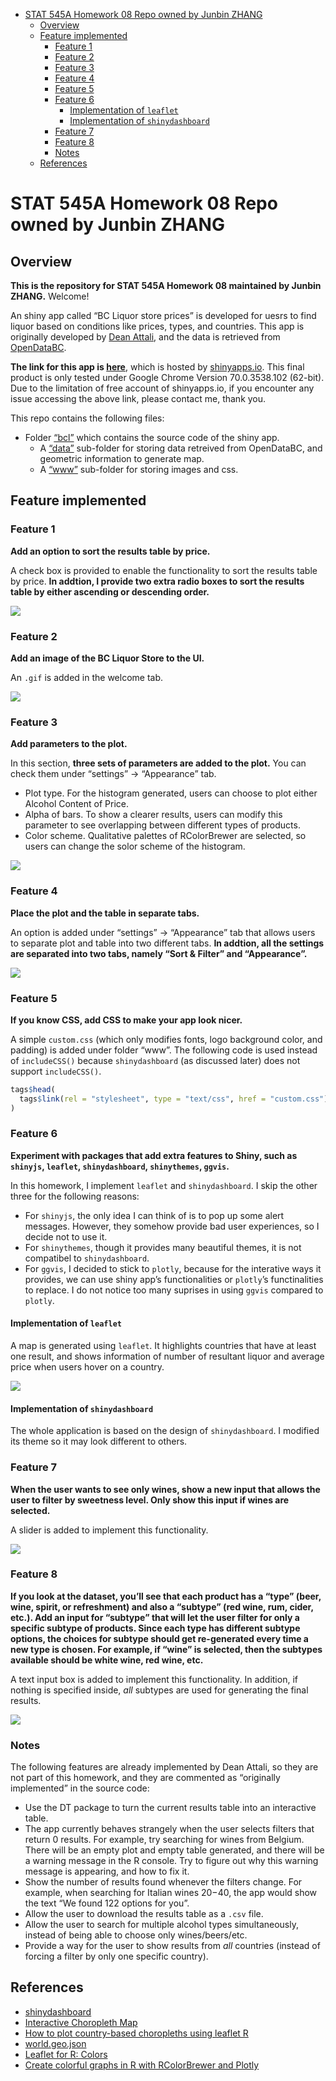 -   [STAT 545A Homework 08 Repo owned by Junbin
    ZHANG](#stat-545a-homework-08-repo-owned-by-junbin-zhang)
    -   [Overview](#overview)
    -   [Feature implemented](#feature-implemented)
        -   [Feature 1](#feature-1)
        -   [Feature 2](#feature-2)
        -   [Feature 3](#feature-3)
        -   [Feature 4](#feature-4)
        -   [Feature 5](#feature-5)
        -   [Feature 6](#feature-6)
            -   [Implementation of
                `leaflet`](#implementation-of-leaflet)
            -   [Implementation of
                `shinydashboard`](#implementation-of-shinydashboard)
        -   [Feature 7](#feature-7)
        -   [Feature 8](#feature-8)
        -   [Notes](#notes)
    -   [References](#references)

STAT 545A Homework 08 Repo owned by Junbin ZHANG
================================================

Overview
--------

**This is the repository for STAT 545A Homework 08 maintained by Junbin
ZHANG.** Welcome!

An shiny app called “BC Liquor store prices” is developed for uesrs to
find liquor based on conditions like prices, types, and countries. This
app is originally developed by [Dean
Attali](https://github.com/daattali/shiny-server/tree/master/bcl), and
the data is retrieved from
[OpenDataBC](https://www.opendatabc.ca/dataset/bc-liquor-store-product-price-list-current-prices).

**The link for this app is
[here](https://junbinzhang.shinyapps.io/junbinzhang-bcl/)**, which is
hosted by [shinyapps.io](http://www.shinyapps.io/). This final product
is only tested under Google Chrome Version 70.0.3538.102 (62-bit). Due
to the limitation of free account of shinyapps.io, if you encounter any
issue accessing the above link, please contact me, thank you.

This repo contains the following files:

-   Folder [“bcl”](./bcl/) which contains the source code of the shiny
    app.
    -   A [“data”](./bcl/data/) sub-folder for storing data retreived
        from OpenDataBC, and geometric information to generate map.
    -   A [“www”](./bcl/www/) sub-folder for storing images and css.

Feature implemented
-------------------

### Feature 1

**Add an option to sort the results table by price.**

A check box is provided to enable the functionality to sort the results
table by price. **In addtion, I provide two extra radio boxes to sort
the results table by either ascending or descending order.**

![](./images/feature1.png)

### Feature 2

**Add an image of the BC Liquor Store to the UI.**

An `.gif` is added in the welcome tab.

![](./images/feature2.png)

### Feature 3

**Add parameters to the plot.**

In this section, **three sets of parameters are added to the plot.** You
can check them under “settings” -&gt; “Appearance” tab.

-   Plot type. For the histogram generated, users can choose to plot
    either Alcohol Content of Price.
-   Alpha of bars. To show a clearer results, users can modify this
    parameter to see overlapping between different types of products.
-   Color scheme. Qualitative palettes of RColorBrewer are selected, so
    users can change the solor scheme of the histogram.

![](./images/feature3.png)

### Feature 4

**Place the plot and the table in separate tabs.**

An option is added under “settings” -&gt; “Appearance” tab that allows
users to separate plot and table into two different tabs. **In addtion,
all the settings are separated into two tabs, namely “Sort & Filter” and
“Appearance”.**

![](./images/feature4.png)

### Feature 5

**If you know CSS, add CSS to make your app look nicer.**

A simple `custom.css` (which only modifies fonts, logo background color,
and padding) is added under folder “www”. The following code is used
instead of `includeCSS()` because `shinydashboard` (as discussed later)
does not support `includeCSS()`.

``` r
tags$head(
  tags$link(rel = "stylesheet", type = "text/css", href = "custom.css")
)
```

### Feature 6

**Experiment with packages that add extra features to Shiny, such as
`shinyjs`, `leaflet`, `shinydashboard`, `shinythemes`, `ggvis`.**

In this homework, I implement `leaflet` and `shinydashboard`. I skip the
other three for the following reasons:

-   For `shinyjs`, the only idea I can think of is to pop up some alert
    messages. However, they somehow provide bad user experiences, so I
    decide not to use it.
-   For `shinythemes`, though it provides many beautiful themes, it is
    not compatibel to `shinydashboard`.
-   For `ggvis`, I decided to stick to `plotly`, because for the
    interative ways it provides, we can use shiny app’s functionalities
    or `plotly`’s functinalities to replace. I do not notice too many
    suprises in using `ggvis` compared to `plotly`.

#### Implementation of `leaflet`

A map is generated using `leaflet`. It highlights countries that have at
least one result, and shows information of number of resultant liquor
and average price when users hover on a country.

![](./images/feature6.png)

#### Implementation of `shinydashboard`

The whole application is based on the design of `shinydashboard`. I
modified its theme so it may look different to others.

### Feature 7

**When the user wants to see only wines, show a new input that allows
the user to filter by sweetness level. Only show this input if wines are
selected.**

A slider is added to implement this functionality.

![](./images/feature7.png)

### Feature 8

**If you look at the dataset, you’ll see that each product has a “type”
(beer, wine, spirit, or refreshment) and also a “subtype” (red wine,
rum, cider, etc.). Add an input for “subtype” that will let the user
filter for only a specific subtype of products. Since each type has
different subtype options, the choices for subtype should get
re-generated every time a new type is chosen. For example, if “wine” is
selected, then the subtypes available should be white wine, red wine,
etc.**

A text input box is added to implement this functionality. In addition,
if nothing is specified inside, *all* subtypes are used for generating
the final results.

![](./images/feature8.png)

### Notes

The following features are already implemented by Dean Attali, so they
are not part of this homework, and they are commented as “originally
implemented” in the source code:

-   Use the DT package to turn the current results table into an
    interactive table.
-   The app currently behaves strangely when the user selects filters
    that return 0 results. For example, try searching for wines from
    Belgium. There will be an empty plot and empty table generated, and
    there will be a warning message in the R console. Try to figure out
    why this warning message is appearing, and how to fix it.
-   Show the number of results found whenever the filters change. For
    example, when searching for Italian wines $20-$40, the app would
    show the text “We found 122 options for you”.
-   Allow the user to download the results table as a `.csv` file.
-   Allow the user to search for multiple alcohol types simultaneously,
    instead of being able to choose only wines/beers/etc.
-   Provide a way for the user to show results from *all* countries
    (instead of forcing a filter by only one specific country).

References
----------

-   [shinydashboard](https://rstudio.github.io/shinydashboard/index.html)
-   [Interactive Choropleth
    Map](https://leafletjs.com/examples/choropleth/)
-   [How to plot country-based choropleths using leaflet
    R](https://stackoverflow.com/questions/44525730/how-to-plot-country-based-choropleths-using-leaflet-r)
-   [world.geo.json](https://github.com/johan/world.geo.json)
-   [Leaflet for R:
    Colors](https://rstudio.github.io/leaflet/colors.html)
-   [Create colorful graphs in R with RColorBrewer and
    Plotly](https://moderndata.plot.ly/create-colorful-graphs-in-r-with-rcolorbrewer-and-plotly/)
